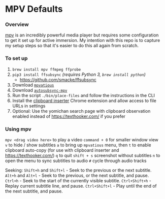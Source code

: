 # MPV Defaults

### Overview
[mpv](https://mpv.io/manual/stable/) is an incredibly powerful media player but requires some configuration to get it set up for active immersion. My intention with this repo is to capture my setup steps so that it's easier to do this all again from scratch.

### To set up
1. `brew install mpv ffmpeg ffprobe`
2. `pip3 install ffsubsync` _(requires Python 3, `brew install python`)_
   * https://github.com/smacke/ffsubsync
3. Download [`mpvatious`](https://github.com/Ajatt-Tools/mpvacious)
4. Download [`autosubsync-mpv`](https://github.com/Ajatt-Tools/autosubsync-mpv)
5. Run the script `./bin/place-files` and follow the instructions in the CLI
6. Install the [clipboard inserter](https://chrome.google.com/webstore/detail/clipboard-inserter/deahejllghicakhplliloeheabddjajm?hl=en) Chrome extension and allow access to file URLs in settings
7. Optional: Use the yomichan search page with clipboard observation enabled instead of https://texthooker.com/ if you prefer

### Using mpv
`mpv <drag video here>` to play a video
`command + 0` for smaller window view
`v` to hide / show subtitles
`a` to bring up `mpvatious` menu, then `t` to enable clipboard auto-copy (for use with clipboard inserter and https://texthooker.com/)
`q` to quit
`shift + s` screenshot without subtitles
`n` to open the menu to sync subtitles to audio
`#` cycle through audio tracks

Seeking:
`Shift+h` and `Shift+l` - Seek to the previous or the next subtitle.
`Alt+h` and `Alt+l` - Seek to the previous, or the next subtitle, and pause.
`Ctrl+h` - Seek to the start of the currently visible subtitle.
`Ctrl+Shift+h` - Replay current subtitle line, and pause.
`Ctrl+Shift+l` - Play until the end of the next subtitle, and pause.
